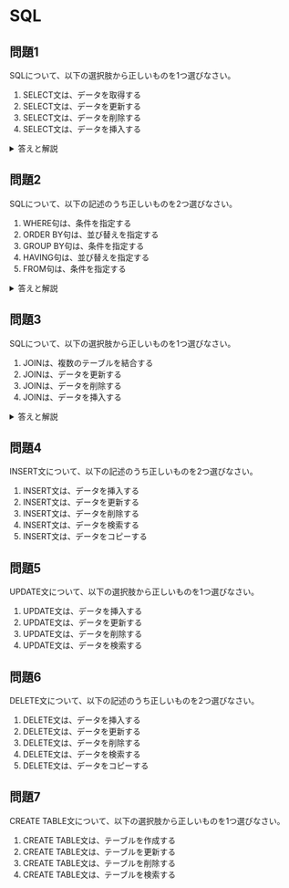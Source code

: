 # SQL

## 問題1
SQLについて、以下の選択肢から正しいものを1つ選びなさい。

1. SELECT文は、データを取得する
2. SELECT文は、データを更新する
3. SELECT文は、データを削除する
4. SELECT文は、データを挿入する

<details>
<summary>答えと解説</summary>

### 答え
1. SELECT文は、データを取得する

### 解説
SQLの基本文について：
- SELECT：データの取得（検索）
- INSERT：データの挿入
- UPDATE：データの更新
- DELETE：データの削除
- CREATE：オブジェクトの作成
- ALTER：オブジェクトの変更
- DROP：オブジェクトの削除

</details>

## 問題2
SQLについて、以下の記述のうち正しいものを2つ選びなさい。

1. WHERE句は、条件を指定する
2. ORDER BY句は、並び替えを指定する
3. GROUP BY句は、条件を指定する
4. HAVING句は、並び替えを指定する
5. FROM句は、条件を指定する

<details>
<summary>答えと解説</summary>

### 答え
1. WHERE句は、条件を指定する
2. ORDER BY句は、並び替えを指定する

### 解説
SQLの主要な句について：
- WHERE：行の選択条件を指定
- ORDER BY：結果の並び替えを指定
- GROUP BY：グループ化を指定
- HAVING：グループ化後の条件を指定
- FROM：対象テーブルを指定

</details>

## 問題3
SQLについて、以下の選択肢から正しいものを1つ選びなさい。

1. JOINは、複数のテーブルを結合する
2. JOINは、データを更新する
3. JOINは、データを削除する
4. JOINは、データを挿入する

<details>
<summary>答えと解説</summary>

### 答え
1. JOINは、複数のテーブルを結合する

### 解説
JOINの種類と特徴：
- INNER JOIN：両方のテーブルに一致する行を結合
- LEFT OUTER JOIN：左テーブルの全行と右テーブルの一致する行を結合
- RIGHT OUTER JOIN：右テーブルの全行と左テーブルの一致する行を結合
- FULL OUTER JOIN：両方のテーブルの全行を結合
- CROSS JOIN：両方のテーブルの直積を生成

</details>

## 問題4
INSERT文について、以下の記述のうち正しいものを2つ選びなさい。

1. INSERT文は、データを挿入する
2. INSERT文は、データを更新する
3. INSERT文は、データを削除する
4. INSERT文は、データを検索する
5. INSERT文は、データをコピーする

## 問題5
UPDATE文について、以下の選択肢から正しいものを1つ選びなさい。

1. UPDATE文は、データを挿入する
2. UPDATE文は、データを更新する
3. UPDATE文は、データを削除する
4. UPDATE文は、データを検索する

## 問題6
DELETE文について、以下の記述のうち正しいものを2つ選びなさい。

1. DELETE文は、データを挿入する
2. DELETE文は、データを更新する
3. DELETE文は、データを削除する
4. DELETE文は、データを検索する
5. DELETE文は、データをコピーする

## 問題7
CREATE TABLE文について、以下の選択肢から正しいものを1つ選びなさい。

1. CREATE TABLE文は、テーブルを作成する
2. CREATE TABLE文は、テーブルを更新する
3. CREATE TABLE文は、テーブルを削除する
4. CREATE TABLE文は、テーブルを検索する 